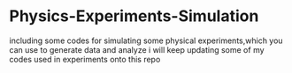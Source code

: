 # Physics-Experiments-Simulation
including some codes for simulating some physical experiments,which you can use to generate data and analyze
i will keep updating some of my codes used in experiments onto this repo
